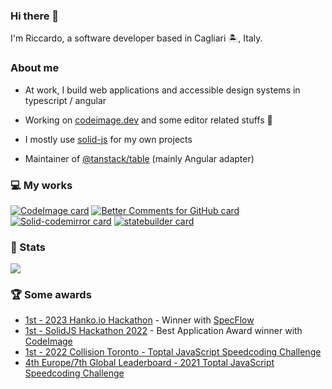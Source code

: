 ### Hi there 👋

I'm Riccardo, a software developer based in Cagliari 🏝️, Italy.

### About me

- At work, I build web applications and accessible design systems in typescript / angular

- Working on [codeimage.dev](https://app.codeimage.dev) and some editor related stuffs 🚀

- I mostly use [solid-js](https://github.com/solidjs/solid) for my own projects

- Maintainer of [@tanstack/table](https://github.com/TanStack/table) (mainly Angular adapter) 

### 💻 My works

[![CodeImage card](https://github-readme-stats.vercel.app/api/pin/?username=riccardoperra&repo=codeimage&show_icons=true&theme=vision-friendly-dark&hide_border=true&border_radius=24)](https://github.com/riccardoperra/codeimage)
[![Better Comments for GitHub card](https://github-readme-stats.vercel.app/api/pin/?username=riccardoperra&repo=better-comments-for-github&show_icons=true&theme=vision-friendly-dark&hide_border=true&border_radius=24)](https://github.com/riccardoperra/better-comments-for-github)
[![Solid-codemirror card](https://github-readme-stats.vercel.app/api/pin/?username=riccardoperra&repo=solid-codemirror&show_icons=true&theme=vision-friendly-dark&hide_border=true&border_radius=24)](https://github.com/riccardoperra/solid-codemirror)
[![statebuilder card](https://github-readme-stats.vercel.app/api/pin/?username=riccardoperra&repo=statebuilder&show_icons=true&theme=vision-friendly-dark&hide_border=true&border_radius=24)](https://github.com/riccardoperra/statebuilder)

### 🚀 Stats

<img src="https://github-readme-stats.vercel.app/api?username=riccardoperra&show_icons=true&theme=vision-friendly-dark&hide_border=true&border_radius=24">

### 🏆 Some awards
- [1st - 2023 Hanko.io Hackathon](https://www.hanko.io/blog/the-hanko-hackathon) - Winner with [SpecFlow](https://github.com/riccardoperra/specflow)
- [1st - SolidJS Hackathon 2022](https://hack.solidjs.com/prizes) - Best Application Award winner with [CodeImage](https://github.com/riccardoperra/codeimage)
- [1st - 2022 Collision Toronto - Toptal JavaScript Speedcoding Challenge](https://x.com/toptal/status/1540323933412548608?s=20)
- [4th Europe/7th Global Leaderboard - 2021 Toptal JavaScript Speedcoding Challenge](https://speedcoding.toptal.com/leaderboard?ch=toptal-js-2021&country=all)
